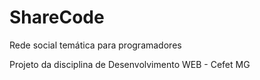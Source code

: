 # ShareCode

Rede social temática para programadores

Projeto da disciplina de Desenvolvimento WEB - Cefet MG
